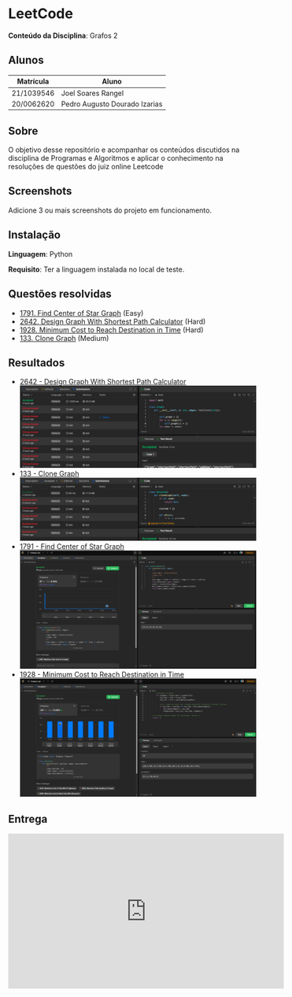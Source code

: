 # LeetCode

**Conteúdo da Disciplina**: Grafos 2<br>

## Alunos
|Matrícula | Aluno |
| -- | -- |
| 21/1039546  |  Joel Soares Rangel |
| 20/0062620  |  Pedro Augusto Dourado Izarias |

## Sobre 
O objetivo desse repositório e acompanhar os conteúdos discutidos na disciplina de Programas e Algoritmos e aplicar o conhecimento na resoluções de questões
do juiz online Leetcode

## Screenshots
Adicione 3 ou mais screenshots do projeto em funcionamento.

## Instalação 
**Linguagem**: Python<br>

**Requisito**: Ter a linguagem instalada no local de teste.

## Questões resolvidas

- [1791. Find Center of Star Graph](Questoes/1791.py) (Easy)
- [2642. Design Graph With Shortest Path Calculator](Questoes/2642.py) (Hard)
- [1928. Minimum Cost to Reach Destination in Time](Questoes/1928.py) (Hard)
- [133. Clone Graph](Questoes/133.py) (Medium)
  
## Resultados

- [2642 - Design Graph With Shortest Path Calculator](https://leetcode.com/problems/design-graph-with-shortest-path-calculator/description/)
![Resolução do Exercício 2642](Imagens/2642.png)
- [133 - Clone Graph](https://leetcode.com/problems/clone-graph/description/)
![Resolução do Exercício 133](Imagens/133.png)
- [1791 - Find Center of Star Graph](https://leetcode.com/problems/find-center-of-star-graph/description/)
![Resolução do Exercício 1791](Imagens/1791.png)
- [1928 - Minimum Cost to Reach Destination in Time](https://leetcode.com/problems/minimum-cost-to-reach-destination-in-time/description/)
![Resolução do Exercício 1928](Imagens/1928.png)

## Entrega

<iframe width="560" height="315" src="https://www.youtube.com/embed/7Gm2WzREfgE?si=Q8IOYqOuGo2SYXgO" title="YouTube video player" frameborder="0" allow="accelerometer; autoplay; clipboard-write; encrypted-media; gyroscope; picture-in-picture; web-share" referrerpolicy="strict-origin-when-cross-origin" allowfullscreen></iframe>
